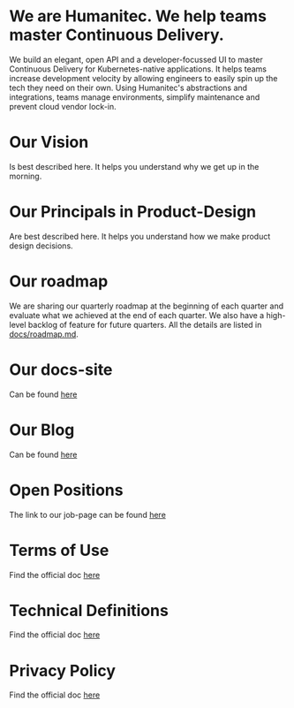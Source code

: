 # We are Humanitec. We help teams master Continuous Delivery.
We build an elegant, open API and a developer-focussed UI to master Continuous Delivery for Kubernetes-native applications. It helps teams increase development velocity by allowing engineers to easily spin up the tech they need on their own. Using Humanitec's abstractions and integrations, teams manage environments, simplify maintenance and prevent cloud vendor lock-in.

# Our Vision 
Is best described here. It helps you understand why we get up in the morning.
# Our Principals in Product-Design
Are best described here. It helps you understand how we make product design decisions.

# Our roadmap 
We are sharing our quarterly roadmap at the beginning of each quarter and evaluate what we achieved at the end of each quarter. We also have a high-level backlog of feature for future quarters. All the details are listed in [docs/roadmap.md](docs/roadmap.md).

# Our docs-site 
Can be found [here](docs.humanitec.com)

# Our Blog
Can be found [here](humanitec.com/blog)

# Open Positions
The link to our job-page can be found [here](https://humanitec.com/open-positions) 

# Terms of Use
Find the official doc [here](https://humanitec.com/terms-and-conditions)

# Technical Definitions
Find the official doc [here](https://humanitec.com/technical-definitions)

# Privacy Policy
Find the official doc [here](https://humanitec.com/privacy-policy)
